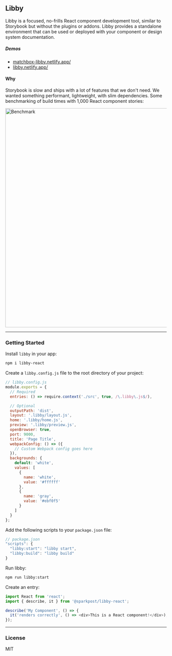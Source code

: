 ## Libby

Libby is a focused, no-frills React component development tool, similar to Storybook but without the plugins or addons. Libby provides a standalone environment that can be used or deployed with your component or design system documentation.

##### Demos

- [matchbox-libby.netlify.app/](https://matchbox-libby.netlify.app/)
- [libby.netlify.app/](https://libby.netlify.app/)

#### Why

Storybook is slow and ships with a lot of features that we don't need. We wanted something performant, lightweight, with slim dependencies. Some benchmarking of build times with 1,000 React component stories:

<img width="685" alt="Benchmark" src="https://user-images.githubusercontent.com/3903325/159557294-827d5456-fe51-4541-ada5-912b53b4d419.png">

---

### Getting Started

Install `libby` in your app:

```bash
npm i libby-react
```

Create a `libby.config.js` file to the root directory of your project:

```js
// libby.config.js
module.exports = {
  // Required
  entries: () => require.context('./src', true, /\.libby\.js$/),

  // Optional
  outputPath: 'dist',
  layout: '.libby/layout.js',
  home: '.libby/home.js',
  preview: '.libby/preview.js',
  openBrowser: true,
  port: 9000,
  title: 'Page Title',
  webpackConfig: () => ({
    // Custom Webpack config goes here
  }),
  backgrounds: {
    default: 'white',
    values: [
      {
        name: 'white',
        value: '#ffffff'
      },
      {
        name: 'gray',
        value: '#ebf0f5'
      }
    ]
  }
};
```

Add the following scripts to your `package.json` file:

```js
// package.json
"scripts": {
  "libby:start": "libby start",
  "libby:build": "libby build"
}
```

Run libby:

```bash
npm run libby:start
```

Create an entry:

```js
import React from 'react';
import { describe, it } from '@sparkpost/libby-react';

describe('My Component', () => {
  it('renders correctly', () => <div>This is a React component!</div>);
});
```

---

### License

MIT
